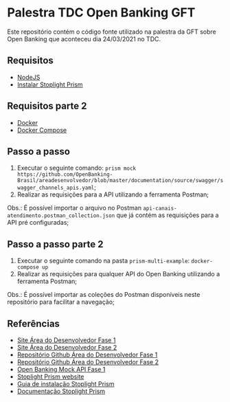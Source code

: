 # Palestra TDC Open Banking GFT

Este repositório contém o código fonte utilizado na palestra da GFT sobre Open Banking que aconteceu dia 24/03/2021 no TDC.

## Requisitos

- [NodeJS](https://nodejs.org/en/)
- [Instalar Stoplight Prism](https://github.com/stoplightio/prism#-installation-and-Usage)

## Requisitos parte 2

- [Docker](https://docs.docker.com/get-docker/)
- [Docker Compose](https://docs.docker.com/compose/install/)

## Passo a passo

1. Executar o seguinte comando: `prism mock https://github.com/OpenBanking-Brasil/areadesenvolvedor/blob/master/documentation/source/swagger/swagger_channels_apis.yaml`;
2. Realizar as requisições para a API utilizando a ferramenta Postman;

Obs.: É possível importar o arquivo no Postman `api-canais-atendimento.postman_collection.json` que já contém as requisições para a API pré configuradas;

## Passo a passo parte 2

1. Executar o seguinte comando na pasta `prism-multi-example`: `docker-compose up`
2. Realizar as requisições para qualquer API do Open Banking utilizando a ferramenta Postman;

Obs.: É possível importar as coleções do Postman disponíveis neste repositório para facilitar a navegação;
  
## Referências

- [Site Área do Desenvolvedor Fase 1](https://openbanking-brasil.github.io/areadesenvolvedor/#introducao)
- [Site Área do Desenvolvedor Fase 2](https://openbanking-brasil.github.io/areadesenvolvedor-fase2/#introducao)
- [Repositório Github Área do Desenvolvedor Fase 1](https://github.com/OpenBanking-Brasil/areadesenvolvedor)
- [Repositório Github Área do Desenvolvedor Fase 2](https://github.com/openbanking-brasil/areadesenvolvedor-fase2)
- [Open Banking Mock API Fase 1](https://github.com/OpenBanking-Brasil/mock-api)
- [Stoplight Prism website](https://stoplight.io/open-source/prism/)
- [Guia de instalação Stoplight Prism](https://github.com/stoplightio/prism#-installation-and-Usage)
- [Documentação Stoplight Prism](https://meta.stoplight.io/docs/prism/README.md)